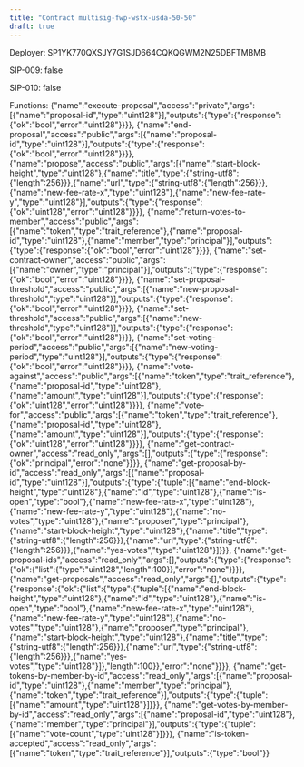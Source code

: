 ```yaml
---
title: "Contract multisig-fwp-wstx-usda-50-50"
draft: true
---
```

Deployer: SP1YK770QXSJY7G1SJD664CQKQGWM2N25DBFTMBMB

SIP-009: false

SIP-010: false

Functions:
{"name":"execute-proposal","access":"private","args":[{"name":"proposal-id","type":"uint128"}],"outputs":{"type":{"response":{"ok":"bool","error":"uint128"}}}}, {"name":"end-proposal","access":"public","args":[{"name":"proposal-id","type":"uint128"}],"outputs":{"type":{"response":{"ok":"bool","error":"uint128"}}}}, {"name":"propose","access":"public","args":[{"name":"start-block-height","type":"uint128"},{"name":"title","type":{"string-utf8":{"length":256}}},{"name":"url","type":{"string-utf8":{"length":256}}},{"name":"new-fee-rate-x","type":"uint128"},{"name":"new-fee-rate-y","type":"uint128"}],"outputs":{"type":{"response":{"ok":"uint128","error":"uint128"}}}}, {"name":"return-votes-to-member","access":"public","args":[{"name":"token","type":"trait_reference"},{"name":"proposal-id","type":"uint128"},{"name":"member","type":"principal"}],"outputs":{"type":{"response":{"ok":"bool","error":"uint128"}}}}, {"name":"set-contract-owner","access":"public","args":[{"name":"owner","type":"principal"}],"outputs":{"type":{"response":{"ok":"bool","error":"uint128"}}}}, {"name":"set-proposal-threshold","access":"public","args":[{"name":"new-proposal-threshold","type":"uint128"}],"outputs":{"type":{"response":{"ok":"bool","error":"uint128"}}}}, {"name":"set-threshold","access":"public","args":[{"name":"new-threshold","type":"uint128"}],"outputs":{"type":{"response":{"ok":"bool","error":"uint128"}}}}, {"name":"set-voting-period","access":"public","args":[{"name":"new-voting-period","type":"uint128"}],"outputs":{"type":{"response":{"ok":"bool","error":"uint128"}}}}, {"name":"vote-against","access":"public","args":[{"name":"token","type":"trait_reference"},{"name":"proposal-id","type":"uint128"},{"name":"amount","type":"uint128"}],"outputs":{"type":{"response":{"ok":"uint128","error":"uint128"}}}}, {"name":"vote-for","access":"public","args":[{"name":"token","type":"trait_reference"},{"name":"proposal-id","type":"uint128"},{"name":"amount","type":"uint128"}],"outputs":{"type":{"response":{"ok":"uint128","error":"uint128"}}}}, {"name":"get-contract-owner","access":"read_only","args":[],"outputs":{"type":{"response":{"ok":"principal","error":"none"}}}}, {"name":"get-proposal-by-id","access":"read_only","args":[{"name":"proposal-id","type":"uint128"}],"outputs":{"type":{"tuple":[{"name":"end-block-height","type":"uint128"},{"name":"id","type":"uint128"},{"name":"is-open","type":"bool"},{"name":"new-fee-rate-x","type":"uint128"},{"name":"new-fee-rate-y","type":"uint128"},{"name":"no-votes","type":"uint128"},{"name":"proposer","type":"principal"},{"name":"start-block-height","type":"uint128"},{"name":"title","type":{"string-utf8":{"length":256}}},{"name":"url","type":{"string-utf8":{"length":256}}},{"name":"yes-votes","type":"uint128"}]}}}, {"name":"get-proposal-ids","access":"read_only","args":[],"outputs":{"type":{"response":{"ok":{"list":{"type":"uint128","length":100}},"error":"none"}}}}, {"name":"get-proposals","access":"read_only","args":[],"outputs":{"type":{"response":{"ok":{"list":{"type":{"tuple":[{"name":"end-block-height","type":"uint128"},{"name":"id","type":"uint128"},{"name":"is-open","type":"bool"},{"name":"new-fee-rate-x","type":"uint128"},{"name":"new-fee-rate-y","type":"uint128"},{"name":"no-votes","type":"uint128"},{"name":"proposer","type":"principal"},{"name":"start-block-height","type":"uint128"},{"name":"title","type":{"string-utf8":{"length":256}}},{"name":"url","type":{"string-utf8":{"length":256}}},{"name":"yes-votes","type":"uint128"}]},"length":100}},"error":"none"}}}}, {"name":"get-tokens-by-member-by-id","access":"read_only","args":[{"name":"proposal-id","type":"uint128"},{"name":"member","type":"principal"},{"name":"token","type":"trait_reference"}],"outputs":{"type":{"tuple":[{"name":"amount","type":"uint128"}]}}}, {"name":"get-votes-by-member-by-id","access":"read_only","args":[{"name":"proposal-id","type":"uint128"},{"name":"member","type":"principal"}],"outputs":{"type":{"tuple":[{"name":"vote-count","type":"uint128"}]}}}, {"name":"is-token-accepted","access":"read_only","args":[{"name":"token","type":"trait_reference"}],"outputs":{"type":"bool"}}
